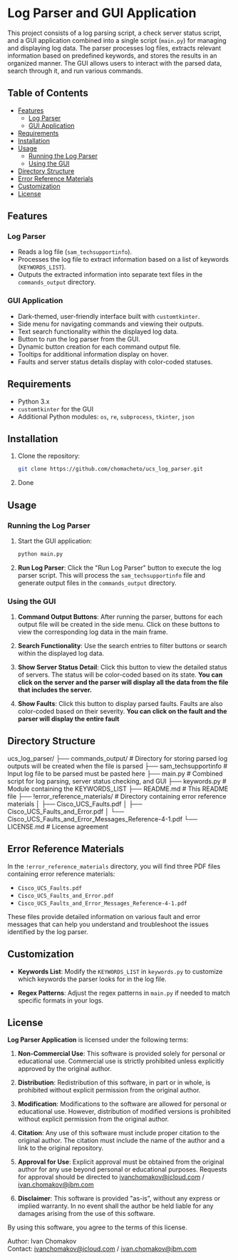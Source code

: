 # Log Parser and GUI Application

This project consists of a log parsing script, a check server status script, and a GUI application combined into a single script (`main.py`) for managing and displaying log data. The parser processes log files, extracts relevant information based on predefined keywords, and stores the results in an organized manner. The GUI allows users to interact with the parsed data, search through it, and run various commands.

## Table of Contents
- [Features](#features)
  - [Log Parser](#log-parser)
  - [GUI Application](#gui-application)
- [Requirements](#requirements)
- [Installation](#installation)
- [Usage](#usage)
  - [Running the Log Parser](#running-the-log-parser)
  - [Using the GUI](#using-the-gui)
- [Directory Structure](#directory-structure)
- [Error Reference Materials](#error-reference-materials)
- [Customization](#customization)
- [License](#license)

## Features

### Log Parser
- Reads a log file (`sam_techsupportinfo`).
- Processes the log file to extract information based on a list of keywords (`KEYWORDS_LIST`).
- Outputs the extracted information into separate text files in the `commands_output` directory.

### GUI Application
- Dark-themed, user-friendly interface built with `customtkinter`.
- Side menu for navigating commands and viewing their outputs.
- Text search functionality within the displayed log data.
- Button to run the log parser from the GUI.
- Dynamic button creation for each command output file.
- Tooltips for additional information display on hover.
- Faults and server status details display with color-coded statuses.

## Requirements
- Python 3.x
- `customtkinter` for the GUI
- Additional Python modules: `os`, `re`, `subprocess`, `tkinter`, `json`

## Installation
1. Clone the repository:

    ```sh
    git clone https://github.com/chomacheto/ucs_log_parser.git
    ```

2. Done

## Usage

### Running the Log Parser
1. Start the GUI application:

    ```sh
    python main.py
    ```

2. **Run Log Parser**: Click the "Run Log Parser" button to execute the log parser script. This will process the `sam_techsupportinfo` file and generate output files in the `commands_output` directory.

### Using the GUI
1. **Command Output Buttons**: After running the parser, buttons for each output file will be created in the side menu. Click on these buttons to view the corresponding log data in the main frame.

2. **Search Functionality**: Use the search entries to filter buttons or search within the displayed log data.

3. **Show Server Status Detail**: Click this button to view the detailed status of servers. The status will be color-coded based on its state. **You can click on the server and the parser will display all the data from the file that includes the server.**

4. **Show Faults**: Click this button to display parsed faults. Faults are also color-coded based on their severity. **You can click on the fault and the parser will display the entire fault**

## Directory Structure

ucs_log_parser/
├── commands_output/ # Directory for storing parsed log outputs will be created when the file is parsed
├── sam_techsupportinfo # Input log file to be parsed must be pasted here
├── main.py # Combined script for log parsing, server status checking, and GUI
├── keywords.py # Module containing the KEYWORDS_LIST
├── README.md # This README file
├── !error_reference_materials/ # Directory containing error reference materials
│ ├── Cisco_UCS_Faults.pdf
│ ├── Cisco_UCS_Faults_and_Error.pdf
│ └── Cisco_UCS_Faults_and_Error_Messages_Reference-4-1.pdf
└── LICENSE.md # License agreement


## Error Reference Materials

In the `!error_reference_materials` directory, you will find three PDF files containing error reference materials:
- `Cisco_UCS_Faults.pdf`
- `Cisco_UCS_Faults_and_Error.pdf`
- `Cisco_UCS_Faults_and_Error_Messages_Reference-4-1.pdf`

These files provide detailed information on various fault and error messages that can help you understand and troubleshoot the issues identified by the log parser.

## Customization

- **Keywords List**: Modify the `KEYWORDS_LIST` in `keywords.py` to customize which keywords the parser looks for in the log file.

- **Regex Patterns**: Adjust the regex patterns in `main.py` if needed to match specific formats in your logs.

## License

**Log Parser Application** is licensed under the following terms:

1. **Non-Commercial Use**: This software is provided solely for personal or educational use. Commercial use is strictly prohibited unless explicitly approved by the original author.

2. **Distribution**: Redistribution of this software, in part or in whole, is prohibited without explicit permission from the original author.

3. **Modification**: Modifications to the software are allowed for personal or educational use. However, distribution of modified versions is prohibited without explicit permission from the original author.

4. **Citation**: Any use of this software must include proper citation to the original author. The citation must include the name of the author and a link to the original repository.

5. **Approval for Use**: Explicit approval must be obtained from the original author for any use beyond personal or educational purposes. Requests for approval should be directed to ivanchomakov@icloud.com / ivan.chomakov@ibm.com

6. **Disclaimer**: This software is provided "as-is", without any express or implied warranty. In no event shall the author be held liable for any damages arising from the use of this software.

By using this software, you agree to the terms of this license.

Author: Ivan Chomakov  
Contact: ivanchomakov@icloud.com / ivan.chomakov@ibm.com
